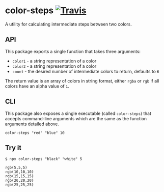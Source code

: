 # color-steps [![Travis](https://img.shields.io/travis/mjswensen/color-steps.svg)](https://travis-ci.org/mjswensen/color-steps)

A utility for calculating intermediate steps between two colors.

## API

This package exports a single function that takes three arguments:

* `color1` - a string representation of a color
* `color2` - a string representation of a color
* `count` - the desired number of intermediate colors to return, defaults to `6`

The return value is an array of colors in string format, either `rgba` or `rgb` if all colors have an alpha value of `1`.

## CLI

This package also exposes a single executable (called `color-steps`) that accepts command-line arguments which are the same as the function arguments detailed above.

```
color-steps "red" "blue" 10
```

## Try it

```
$ npx color-steps "black" "white" 5

rgb(5,5,5)
rgb(10,10,10)
rgb(15,15,15)
rgb(20,20,20)
rgb(25,25,25)
```
